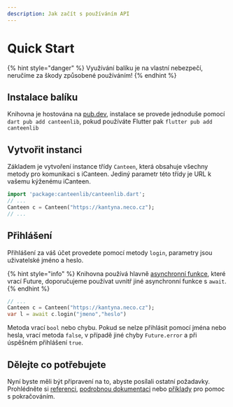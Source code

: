 ```yaml
---
description: Jak začít s používáním API
---
```


# Quick Start

{% hint style="danger" %}
Využívání balíku je na vlastní nebezpečí, neručíme za škody způsobené používáním!
{% endhint %}

## Instalace balíku

Knihovna je hostována na [pub.dev](https://pub.dev/packages/canteenlib), instalace se provede jednoduše pomocí `dart pub add canteenlib`, pokud používáte Flutter pak `flutter pub add canteenlib`

## Vytvořit instanci

Základem je vytvoření instance třídy `Canteen`, která obsahuje všechny metody pro komunikaci s iCanteen. Jediný parametr této třídy je URL k vašemu kýženému iCanteen.

```dart
import 'package:canteenlib/canteenlib.dart';
// ...
Canteen c = Canteen("https://kantyna.neco.cz");
// ...
```

## Přihlášení

Přihlášení za váš účet provedete pomocí metody `login`, parametry jsou uživatelské jméno a heslo.

{% hint style="info" %}
Knihovna používá hlavně [asynchronní funkce](https://dart.dev/codelabs/async-await), které vrací Future, doporučujeme používat uvnitř jiné asynchronní funkce s `await`.
{% endhint %}

```dart
// ...
Canteen c = Canteen("https://kantyna.neco.cz");
var l = await c.login("jmeno","heslo")
```

Metoda vrací `bool` nebo chybu. Pokud se nelze přihlásit pomocí jména nebo hesla, vrací metoda `false`, v případě jiné chyby `Future.error` a při úspěšném přihlášení `true`.

## Dělejte co potřebujete

Nyní byste měli být připravení na to, abyste posílali ostatní požadavky. Prohlédněte si [referenci](broken-reference), [podrobnou dokumentaci](https://pub.dev/documentation/canteenlib/latest/canteenlib/canteenlib-library.html) nebo [příklady](reference/priklady.md) pro pomoc s pokračováním.

